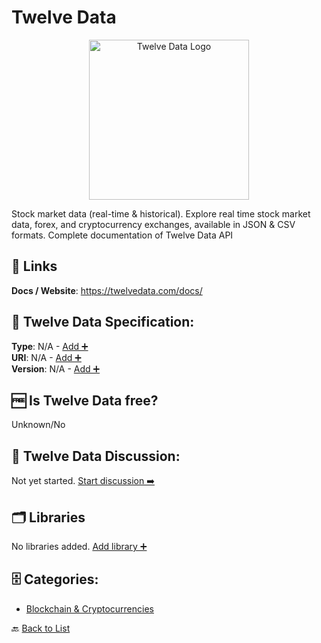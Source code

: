 # Twelve Data
<p align="center">
    <img width="256" src="https://raw.githubusercontent.com/apis-list/apis-list/main/apis/twelve-data/logo_256x256.png" alt="Twelve Data Logo"/>
</p>
Stock market data (real-time & historical). Explore real time stock market data, forex, and cryptocurrency exchanges, available in JSON & CSV formats. Complete documentation of Twelve Data API

##  🔗 Links
**Docs / Website**: https://twelvedata.com/docs/

## 🧬 Twelve Data Specification:
**Type**: N/A - [Add ➕](https://github.com/apis-list/apis-list/edit/main/apis/twelve-data/twelve-data.yaml)  
**URI**: N/A - [Add ➕](https://github.com/apis-list/apis-list/edit/main/apis/twelve-data/twelve-data.yaml)  
**Version**: N/A - [Add ➕](https://github.com/apis-list/apis-list/edit/main/apis/twelve-data/twelve-data.yaml)

## 🆓 Is Twelve Data free?
 Unknown/No 

## 💬 Twelve Data Discussion:
Not yet started. [Start discussion ➡️](https://github.com/apis-list/apis-list/discussions/new)

## 🗂️ Libraries

No libraries added. [Add library ➕](https://github.com/apis-list/apis-list/edit/main/apis/twelve-data/twelve-data.yaml)    


## 🗄️ Categories:
- [Blockchain & Cryptocurrencies](https://github.com/apis-list/apis-list#blockchain--cryptocurrencies-)

🔙  [Back to List](https://github.com/apis-list/apis-list)

